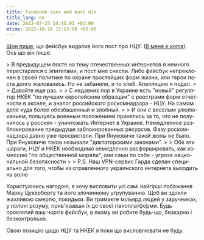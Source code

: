 ```yaml
---
title: Facebook suxx and must die
title_lang: en
date: 2022-07-25 14:45:01 +03:00
mtime: 2022-10-16 15:53:50 +03:00
---
```


[Шон пише][1], що фейсбук видалив його пост про НЦУ. ([В мене є копія][2]). Ось що він пише.

<div lang="ru" markdown=1>
> В предыдущем посте на тему отечественных интернетов я немного перестарался с эпитетами, и пост мне снесли. Либо фейсбук непреклонен в своей политике по охране простейших форм жизни, или герои поста долго жаловались. Но не забанили, и то хлеб. Апелляцию я подал.
>
> Давайте еще раз.
>
> С недавних пор в Украине есть "новый" регулятор НКЕК "по лучшим европейским образцам" с реестрами форм отчетности в экселе, и аналог российского роскомнадзора - НЦУ. На самом деле куда более обезбашенный и злобный.
>
> И они с веселым улюлюканьем, пользуясь военным положением принялись за то, что не получилось у россиян - уничтожать Интернет в Украине. Немедленное разблокирование предыдуще заблокированных ресурсов. Фазу роскомнадзора давно уже просвистели. При Януковиче такой жопы не было. При Януковиче такое называли "диктаторскими законами".
>
> Обе эти шараги, НЦУ и НКЕК необходимо немедленно расформировать, как комиссию "по общественной морали", они сами по себе - угроза национальной безопасности <https://t.me/ruheight/1236>
>
> P.S. Наш VPN-сервис Гарда <https://cyber.org.ua/vpn.html> сделан специально для того, чтобы из отравленного украинского интернета выходить на волю
</div>

Користуючись нагодою, я хочу висловити усі самі найгірші побажання Марку Цукербергу та його злочинному угрупуванню. Щоб ви здохли жахливою смертю, покидьки. Ви тримаєте мільярд людей у заручниках, у полоні розуму, прив'язавши їх до своєї гівноплатфо́рми. Будь проклятий ваш чортів фейсбук, в якому ви робите будь-що, безкарно і безконтрольно.

Свою позицію щодо НЦУ та НКЕК я поки що висловлювати не буду.

[1]: https://www.facebook.com/ruheight/posts/pfbid0T8VfwHs4FEQBntEZyzDEo7w8ASMYXUnwtdcFEBzVUtduGwEY4KHYVVMzCaLkPEzel
[2]: /2022/07/21/uanet-falling-down.html
